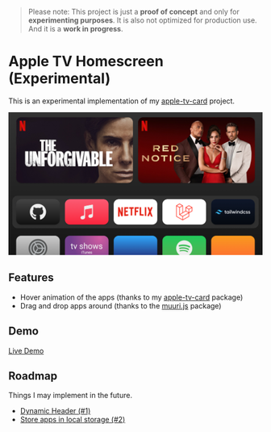 > Please note: This project is just a **proof of concept** and only for **experimenting purposes**. It is also not optimized for production use. And it is a **work in progress**.

# Apple TV Homescreen (Experimental)

This is an experimental implementation of my [apple-tv-card](https://github.com/marcreichel/apple-tv-card) project.

![Screenshot](docs/screenshot.png)

## Features

- Hover animation of the apps (thanks to my [apple-tv-card](https://github.com/marcreichel/apple-tv-card) package)
- Drag and drop apps around (thanks to the [muuri.js](https://github.com/haltu/muuri) package)

## Demo

[Live Demo](https://marcreichel.github.io/apple-tv)

## Roadmap

Things I may implement in the future.

- [Dynamic Header (#1)](https://github.com/marcreichel/apple-tv/issues/1)
- [Store apps in local storage (#2)](https://github.com/marcreichel/apple-tv/issues/2)
